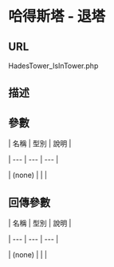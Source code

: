 # 哈得斯塔 - 退塔



## URL



HadesTower\_IsInTower.php



## 描述



## 參數



| 名稱 | 型別 | 說明 |

| --- | --- | --- |

| \(none\) | | |



## 回傳參數



| 名稱 | 型別 | 說明 |

| --- | --- | --- |

| \(none\) | | |




